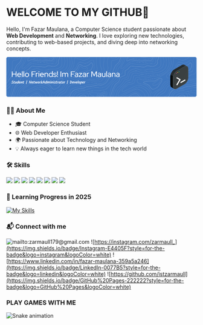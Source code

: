 # WELCOME TO MY GITHUB👋

Hello, I'm Fazar Maulana, a Computer Science student passionate about **Web Development** and **Networking**. I love exploring new technologies, contributing to web-based projects, and diving deep into networking concepts.

![Fazar's Learning Journey](img/github-header-image.png)

### 👨‍💻 About Me
- 🎓 Computer Science Student
- 🌐 Web Developer Enthusiast
- 🌍 Passionate about Technology and Networking
- 💡 Always eager to learn new things in the tech world

### 🛠️ Skills
<img src="https://img.shields.io/badge/HTML5-E34F26?style=for-the-badge&logo=html5&logoColor=white" /> <img src="https://img.shields.io/badge/CSS3-1572B6?style=for-the-badge&logo=css3&logoColor=white"> <img src="https://img.shields.io/badge/JavaScript-323330?style=for-the-badge&logo=javascript&logoColor=F7DF1E"> <img src="https://img.shields.io/badge/PHP-777BB4?style=for-the-badge&logo=php&logoColor=white"/> <img src="https://img.shields.io/badge/Dart-0175C2?style=for-the-badge&logo=dart&logoColor=white"> <img src="https://img.shields.io/badge/Laravel-FF2D20?style=for-the-badge&logo=laravel&logoColor=white" /> <img src ="https://img.shields.io/badge/MongoDB-4EA94B?style=for-the-badge&logo=mongodb&logoColor=white"> <img src="https://img.shields.io/badge/MySQL-005C84?style=for-the-badge&logo=mysql&logoColor=white">

### 🚀 Learning Progress in 2025
[![My Skills](https://skillicons.dev/icons?i=flutter,vue,react,express,nodejs,docker,kubernetes,next,kotlin,typescript&theme=dark&perline=5)](https://skillicons.dev)


### 📬 Connect with me
![mailto:zarmaull179@gmail.com](https://img.shields.io/badge/Gmail-D14836?style=for-the-badge&logo=gmail&logoColor=white) ![https://instagram.com/zarmaull_](https://img.shields.io/badge/Instagram-E4405F?style=for-the-badge&logo=instagram&logoColor=white) ![https://www.linkedin.com/in/fazar-maulana-359a5a246](https://img.shields.io/badge/LinkedIn-0077B5?style=for-the-badge&logo=linkedin&logoColor=white) ![https://github.com/istzarmaull](https://img.shields.io/badge/GitHub%20Pages-222222?style=for-the-badge&logo=GitHub%20Pages&logoColor=white)

### PLAY GAMES WITH ME 
<img src="https://raw.githubusercontent.com/maurodesouza/maurodesouza/output/snake.svg" alt="Snake animation" />
